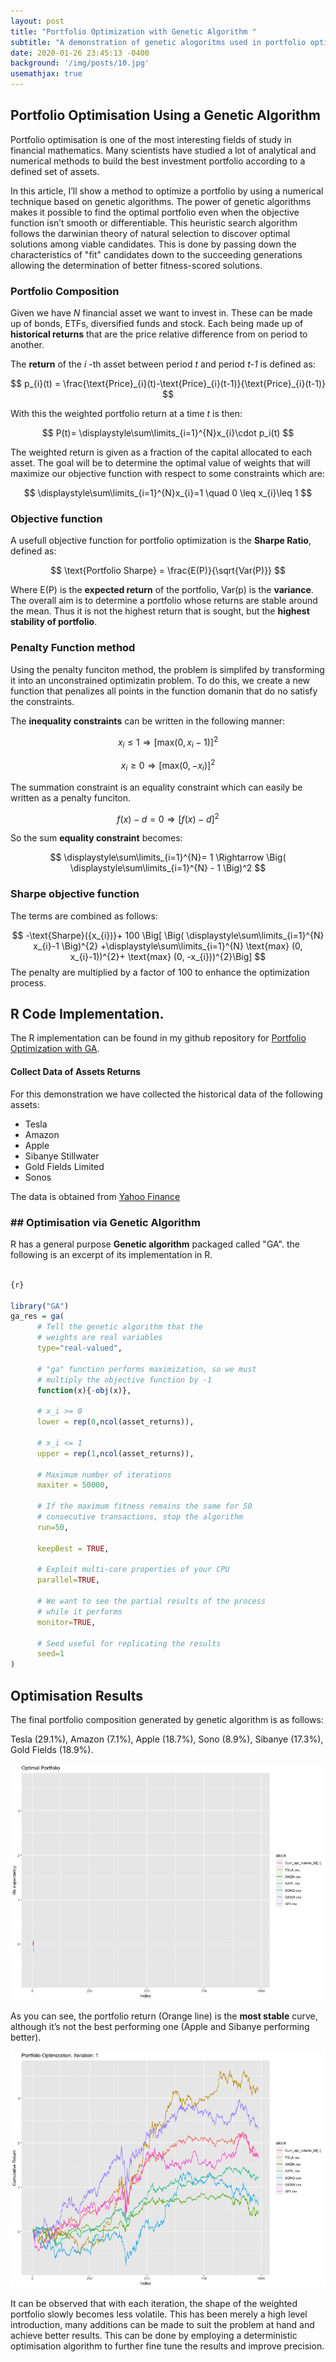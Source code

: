 ```yaml
---
layout: post
title: "Portfolio Optimization with Genetic Algorithm "
subtitle: "A demonstration of genetic alogoritms used in portfolio optimization"
date: 2020-01-26 23:45:13 -0400
background: '/img/posts/10.jpg'
usemathjax: true
---
```


## Portfolio Optimisation Using a Genetic Algorithm

Portfolio optimisation is one of the most interesting fields of study in financial mathematics. Many scientists have studied a lot of analytical and numerical methods to build the best investment portfolio according to a defined set of assets.

In this article, I’ll show a method to optimize a portfolio by using a numerical technique based on genetic algorithms. The power of genetic algorithms makes it possible to find the optimal portfolio even when the objective function isn’t smooth or differentiable.  This heuristic search algorithm follows the darwinian theory of natural selection to discover optimal solutions among viable candidates. This is done by passing down the characteristics of "fit" candidates down to the succeeding generations allowing the determination of better fitness-scored solutions.

### Portfolio Composition

Given we have *N* financial asset we want to invest in. These can be made up of bonds, ETFs, diversified funds and stock. Each being made up of **historical returns**  that are the price relative difference from on period to another. 

The **return** of the *i* -th asset between period *t* and period *t-1* is defined as:

$$
p_{i}(t) = \frac{\text{Price}_{i}(t)-\text{Price}_{i}(t-1)}{\text{Price}_{i}(t-1)}
$$

With this the weighted portfolio return at a time *t* is then:

$$
P(t)= \displaystyle\sum\limits_{i=1}^{N}x_{i}\cdot p_i(t)
$$

 The weighted return is given as a fraction of the capital allocated to each asset. 
 The goal will be to determine the optimal value of weights that will maximize our objective function with respect to some constraints which are:

$$
\displaystyle\sum\limits_{i=1}^{N}x_{i}=1 \quad 0 \leq x_{i}\leq 1
$$

### Objective function
A usefull objective function for portfolio optimization is the **Sharpe Ratio**, defined as:

$$
\text{Portfolio Sharpe} = \frac{E(P)}{\sqrt{Var(P)}}
$$

Where E(P) is the **expected return** of the portfolio, Var(p) is the **variance**. 
The overall aim is to determine a portfolio whose returns are stable around the mean. Thus it is not the highest return that is sought, but the **highest stability of portfolio**.


### Penalty Function method

Using the penalty funciton method, the problem is simplifed by transforming it into an unconstrained optimizatin problem. To do this, we create a new function that penalizes all points in the function domanin that do no satisfy the constraints.

The **inequality constraints** can be written in the following manner:

$$
x_{i} \leq 1   \Rightarrow [\text{max}(0,x_{i}-1)]^2
$$


$$
x_{i} \geq 0   \Rightarrow [\text{max}(0,-x_{i})]^2
$$


The summation constraint is an equality constraint which can easily be written as a penalty funciton.

$$
f(x) - d = 0 \Rightarrow [f(x) -d]^2
$$

So the sum **equality constraint** becomes:

$$
\displaystyle\sum\limits_{i=1}^{N}= 1 \Rightarrow \Big( \displaystyle\sum\limits_{i=1}^{N} - 1 \Big)^2
$$


### Sharpe objective function
The terms are combined as follows:

$$
-\text{Sharpe}({x_{i})}+ 100 \Big[ \Big( \displaystyle\sum\limits_{i=1}^{N} x_{i}-1 \Big)^{2} +\displaystyle\sum\limits_{i=1}^{N} \text{max} (0, x_{i}-1))^{2}+  \text{max} (0, -x_{i}))^{2}\Big]
$$
The penalty are multiplied by a factor of 100 to enhance the optimization process.


## R Code Implementation.
The R implementation can be found in my github repository for [Portfolio Optimization with GA](https://github.com/lesego94/Machine-Learning.git).

#### Collect Data of Assets Returns
For this demonstration we have collected the historical data of the following assets:

+ Tesla
+ Amazon
+ Apple
+ Sibanye Stillwater
+ Gold Fields Limited
+ Sonos

The data is obtained from [Yahoo Finance](https://finance.yahoo.com/) 

### ## Optimisation via Genetic Algorithm

R has a general purpose **Genetic algorithm** packaged called "GA".  the following is an excerpt of its implementation in R.

```R

{r}

library("GA")
ga_res = ga(
      # Tell the genetic algorithm that the 
      # weights are real variables
      type="real-valued", 
      
      # "ga" function performs maximization, so we must
      # multiply the objective function by -1
      function(x){-obj(x)}, 
      
      # x_i >= 0
      lower = rep(0,ncol(asset_returns)), 
      
      # x_i <= 1
      upper = rep(1,ncol(asset_returns)), 
      
      # Maximum number of iterations 
      maxiter = 50000, 
      
      # If the maximum fitness remains the same for 50
      # consecutive transactions, stop the algorithm
      run=50, 
      
      keepBest = TRUE,
      
      # Exploit multi-core properties of your CPU
      parallel=TRUE,
      
      # We want to see the partial results of the process
      # while it performs
      monitor=TRUE,
      
      # Seed useful for replicating the results
      seed=1
)
```




##  Optimisation Results

The final portfolio composition generated by genetic algorithm is as follows:

Tesla (29.1%), Amazon (7.1%), Apple (18.7%), Sono (8.9%), Sibanye (17.3%), Gold Fields (18.9%).


![output](/img/posts/output.gif)


As you can see, the portfolio return (Orange line) is the **most stable** curve, although it’s not the best performing one (Apple and Sibanye performing better). 


![explicity_my3](/img/posts/explicit_my3.gif)

It can be observed that with each iteration, the shape of the weighted portfolio slowly becomes less volatile. 
This has been merely a high level introduction, many additions can be made to suit the problem at hand and achieve better results. This can be done by employing a deterministic optimisation algorithm to further fine tune the results and improve precision.


